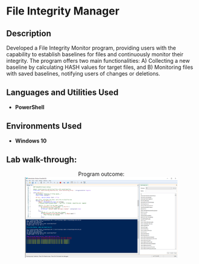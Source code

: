 <h1>File Integrity Manager</h1>

<h2>Description</h2>
Developed a File Integrity Monitor program, providing users with the capability to establish baselines for files and continuously monitor their integrity. The program offers two main functionalities: A) Collecting a new baseline by calculating HASH values for target files, and B) Monitoring files with saved baselines, notifying users of changes or deletions.
<br />


<h2>Languages and Utilities Used</h2>

- <b>PowerShell</b> 

<h2>Environments Used </h2>

- <b>Windows 10</b>

<h2>Lab walk-through:</h2>

<p align="center"> 
Program outcome: <br/>
<img src="https://github.com/George-Upton4/FIM/blob/main/Media/Output.PNG" height="80%" width="80%" alt="Disk Sanitization Steps"/>
<br />
<br />


<!--
 ```diff
- text in red
+ text in green
! text in orange
# text in gray
@@ text in purple (and bold)@@
```
--!>
